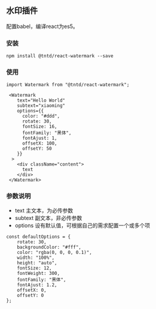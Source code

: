## 水印插件

配置babel，编译react为es5。

### 安装
```
npm install @tntd/react-watermark --save
```

### 使用

```
import Watermark from "@tntd/react-watermark";

 <Watermark
    text="Hello World"
    subtext="xiaoming"
    options={{
      color: "#ddd",
      rotate: 30,
      fontSize: 16,
      fontFamily: "黑体",
      fontAjust: 1,
      offsetX: 100,
      offsetY: 50
    }}
  >
    <div className="content">
      text
    </div>
 </Watermark>
```
 
### 参数说明

- text 主文本，为必传参数
- subtext 副文本，非必传参数
- options 设有默认值，可根据自己的需求配置一个或多个项
```
const defaultOptions = {
    rotate: 30,
    backgroundColor: "#fff",
    color: "rgba(0, 0, 0, 0.1)",
    width: "100%",
    height: "auto",
    fontSize: 12,
    fontWeight: 300,
    fontFamily: "黑体",
    fontAjust: 1.2,
    offsetX: 0,
    offsetY: 0
};
```
